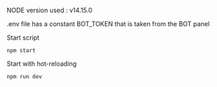 NODE version used : v14.15.0

.env file has a constant BOT_TOKEN that is taken from the BOT panel 

Start script 
```
npm start

```

Start with hot-reloading 
```
npm run dev

```